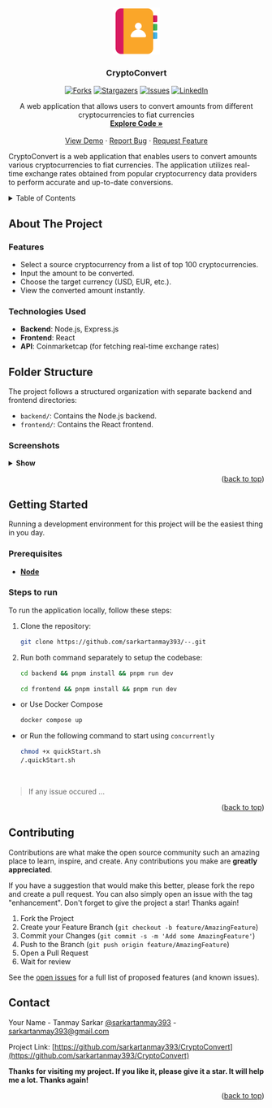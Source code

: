 <a name="readme-top"></a>

<!-- PROJECT LOGO -->
<br />
<div align="center">

  <a href="https://github.com/sarkartanmay393/CryptoConvert">
    <img src="./public/contacts.png" alt="Logo" width="92" height="92">
  </a>

<h3 align="center">CryptoConvert</h3>

[![Forks][forks-shield]][forks-url]
[![Stargazers][stars-shield]][stars-url]
[![Issues][issues-shield]][issues-url]
[![LinkedIn][linkedin-shield]][linkedin-url]

<p align="center">
   A web application that allows users to convert amounts from different cryptocurrencies to fiat currencies
   <br />
   <a href="https://github.com/sarkartanmay393/CryptoConvert"><strong>Explore Code »</strong></a>
   <br />
   <br />
   <a href="https://cryptoconvert.vercel.app/" target="_blank" rel="noopener noreferrer" >View Demo</a>
   ·
   <a href="https://github.com/sarkartanmay393/CryptoConvert/issues">Report Bug</a>
   ·
   <a href="https://github.com/sarkartanmay393/CryptoConvert/
issues">Request Feature</a>
 </p>
</div>

CryptoConvert is a web application that enables users to convert amounts various cryptocurrencies to fiat currencies. The application utilizes real-time exchange rates obtained from popular cryptocurrency data providers to perform accurate and up-to-date conversions.

<!-- TABLE OF CONTENTS -->
<details>
  <summary>Table of Contents</summary>
  <ol>
    <li>
      <a href="#about-the-project">About The Project</a>
      <ul>
        <li><a href="#features">Feautures</a></li>
      </ul>
      <ul>
        <li><a href="#technologies-i-used">Technologies I Used</a></li>
      </ul>
      <ul>
        <li><a href="#folder-structure">Folder Structure</a></li>
      </ul>
      <ul>
        <li><a href="#screenshots">Screenshots</a></li>
      </ul>
    </li>
    <li>
      <a href="#getting-started">Getting Started</a>
      <ul>
        <li><a href="#prerequisites">Prerequisites</a></li>
        <li><a href="#steps-to-run">Steps to run</a></li>
      </ul>
    </li>
    <li><a href="#contributing">Contributing</a></li>
    <li><a href="#contact">Contact</a></li>
  </ol>
</details>

<!-- ABOUT THE PROJECT -->

## About The Project

### Features

- Select a source cryptocurrency from a list of top 100 cryptocurrencies.
- Input the amount to be converted.
- Choose the target currency (USD, EUR, etc.).
- View the converted amount instantly.

### Technologies Used

- **Backend**: Node.js, Express.js
- **Frontend**: React
- **API**: Coinmarketcap (for fetching real-time exchange rates)

## Folder Structure

The project follows a structured organization with separate backend and frontend directories:

- `backend/`: Contains the Node.js backend.
- `frontend/`: Contains the React frontend.

<!-- ### Packages I Used

1. "tailwindcss"
2. "vite"
3. "jest"
4. "nodemon"
5. "supertest"
6. "lucid-react"
7. "shadcn/ui" -->

### Screenshots

<details>
   <summary><strong>Show</strong> </summary>

  <div style="text-align: center;"> <strong><i>Mobile View</i></strong></div>

![Mobile View](screenshots/phone.png "Mobile View")

  <div style="text-align: center;"> <strong><i>Desktop View</i></strong></div>

![Desktop View](screenshots/desktop.png "Desktop View")

</details>

<p align="right">(<a href="#readme-top">back to top</a>)</p>

<!-- GETTING STARTED -->

## Getting Started

Running a development environment for this project will be the easiest thing in you day.

### Prerequisites

- [**Node**](https://nodejs.org/en/)

### Steps to run

To run the application locally, follow these steps:

1. Clone the repository:

   ```bash
   git clone https://github.com/sarkartanmay393/--.git
   ```

2. Run both command separately to setup the codebase:

   ```bash
   cd backend && pnpm install && pnpm run dev
   ```

   ```bash
   cd frontend && pnpm install && pnpm run dev
   ```

- or Use Docker Compose

  ```bash
  docker compose up
  ```

- or Run the following command to start using `concurrently`

  ```zsh
  chmod +x quickStart.sh
  /.quickStart.sh
  ```

<br />

> If any issue occured ...

<p align="right">(<a href="#readme-top">back to top</a>)</p>

<!-- CONTRIBUTING -->

## Contributing

Contributions are what make the open source community such an amazing place to learn, inspire, and create. Any contributions you make are **greatly appreciated**.

If you have a suggestion that would make this better, please fork the repo and create a pull request. You can also simply open an issue with the tag "enhancement".
Don't forget to give the project a star! Thanks again!

1. Fork the Project
2. Create your Feature Branch (`git checkout -b feature/AmazingFeature`)
3. Commit your Changes (`git commit -s -m 'Add some AmazingFeature'`)
4. Push to the Branch (`git push origin feature/AmazingFeature`)
5. Open a Pull Request
6. Wait for review

See the [open issues](https://github.com/sarkartanmay393/CryptoConvert/issues) for a full list of proposed features (and known issues).

<!-- CONTACT -->

## Contact

Your Name - Tanmay Sarkar [@sarkartanmay393](https://twitter.com/sarkartanmay393) - [sarkartanmay393@gmail.com](mailto:sarkartanmay393@gmail.com)

Project Link: [https://github.com/sarkartanmay393/CryptoConvert](https://github.com/sarkartanmay393/CryptoConvert)

**Thanks for visiting my project. If you like it, please give it a star. It will help me a lot. Thanks again!**

<p align="right">(<a href="#readme-top">back to top</a>)</p>

<!-- MARKDOWN LINKS & IMAGES -->
<!-- https://www.markdownguide.org/basic-syntax/#reference-style-links -->

[forks-shield]: https://img.shields.io/github/forks/sarkartanmay393/CryptoConvert.svg?style=for-the-badge
[forks-url]: https://github.com/sarkartanmay393/CryptoConvert/network/members
[stars-shield]: https://img.shields.io/github/stars/sarkartanmay393/CryptoConvert.svg?style=for-the-badge
[stars-url]: https://github.com/sarkartanmay393/CryptoConvert/stargazers
[issues-shield]: https://img.shields.io/github/issues/sarkartanmay393/CryptoConvert.svg?style=for-the-badge
[issues-url]: https://github.com/sarkartanmay393/CryptoConvert/issues
[linkedin-shield]: https://img.shields.io/badge/-LinkedIn-black.svg?style=for-the-badge&logo=linkedin&colorB=555
[linkedin-url]: https://linkedin.com/in/tanmaysrkr
[React.dev]: https://img.shields.io/badge/React-2496ed?style=for-the-badge&logo=react&logoColor=white
[React-url]: https://www.docker.com/
[Express.com]: https://img.shields.io/badge/Express-2496ed?style=for-the-badge&logo=express&logoColor=white
[Express-url]: https://www.docker.com/
[Node.com]: https://img.shields.io/badge/Nodejs-2496ed?style=for-the-badge&logo=nodejs&logoColor=white
[Node-url]: https://www.docker.com/
